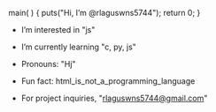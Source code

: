 main( ) {
 puts("Hi, I’m @rlaguswns5744");
 return 0;
}

- I’m interested in "js"
- I’m currently learning "c, py, js"
- Pronouns: "Hj"
- Fun fact: html_is_not_a_programming_language

- For project inquiries, "rlaguswns5744@gmail.com"
